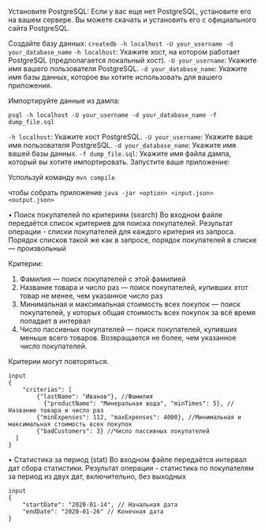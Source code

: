 Установите PostgreSQL: Если у вас еще нет PostgreSQL, установите его на вашем сервере. Вы можете скачать и установить его с официального сайта PostgreSQL.

Создайте базу данных:
```createdb -h localhost -U your_username -d your_database_name```
`-h localhost`: Укажите хост, на котором работает PostgreSQL (предполагается локальный хост).
`-U your_username`: Укажите имя вашего пользователя PostgreSQL.
`-d your_database_name`: Укажите имя базы данных, которое вы хотите использовать для вашего приложения.

Импортируйте данные из дампа:

```psql -h localhost -U your_username -d your_database_name -f dump_file.sql```

`-h localhost`: Укажите хост PostgreSQL.
`-U your_username`: Укажите ваше имя пользователя PostgreSQL.
`-d your_database_name`: Укажите имя вашей базы данных.
`-f dump_file.sql`: Укажите имя файла дампа, который вы хотите импортировать.
Запустите ваше приложение:

Успользуй команду
```mvn compile```

чтобы собрать приложение
```java -jar <option> <input.json> <output.json>```

•	Поиск покупателей по критериям (search)
Во входном файле передаётся список критериев для поиска покупателей. Результат операции - списки покупателей для каждого критерия из запроса. Порядок списков такой же как в запросе, порядок покупателей в списке — произвольный
 
Критерии: 
1.	Фамилия — поиск покупателей с этой фамилией 
2.	Название товара и число раз — поиск покупателей, купивших этот товар не менее, чем указанное число раз
3.	Минимальная и максимальная стоимость всех покупок — поиск покупателей, у которых общая стоимость всех покупок за всё время попадает в интервал
4.	Число пассивных покупателей — поиск покупателей, купивших меньше всего товаров. Возвращается не более, чем указанное число покупателей.

Критерии могут повторяться.

```
input 
{
	"criterias": [ 
	    {"lastName": "Иванов"}, //Фамилия
		  {"productName": "Минеральная вода", "minTimes": 5}, // Название товара и число раз
	    {"minExpenses": 112, "maxExpenses": 4000}, //Минимальная и максимальная стоимость всех покупок
	    {"badCustomers": 3} //Число пассивных покупателей
  ]
}
```
•	Статистика за период (stat)
Во входном файле передаётся интервал дат сбора статистики. Результат операции - статистика по покупателям за период из двух дат, включительно, без выходных
```
input
{
    "startDate": "2020-01-14", // Начальная дата
    "endDate": "2020-01-26" // Конечная дата
}
```


